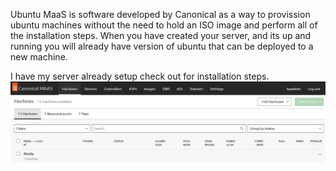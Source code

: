 
Ubuntu MaaS is software developed by Canonical as a way to provission ubuntu machines without the need to hold an ISO image and perform all of the installation steps. When you have created your server, and its up and running you will already have version of ubuntu that can be deployed to a new machine. 

I have my server already setup check out <backlink to install> for installation steps.
![](Homelab/HA%20-%20Kubernetes%20with%20K3s/img/maas-dashboard.png)

